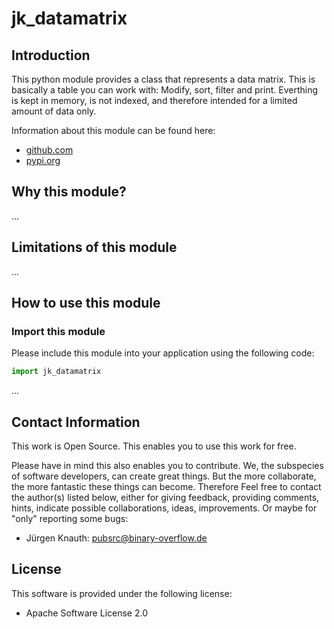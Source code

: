 jk_datamatrix
==========

Introduction
------------

This python module provides a class that represents a data matrix. This is basically a table you can work with: Modify, sort, filter and print. Everthing is kept in memory, is not indexed, and therefore intended for a limited amount of data only.

Information about this module can be found here:

* [github.com](https://github.com/jkpubsrc/python-module-jk-datamatrix)
* [pypi.org](https://pypi.org/pypi/jk_datamatrix)

Why this module?
----------------

...

Limitations of this module
--------------------------

...

How to use this module
----------------------

### Import this module

Please include this module into your application using the following code:

```python
import jk_datamatrix
```

...

Contact Information
-------------------

This work is Open Source. This enables you to use this work for free.

Please have in mind this also enables you to contribute. We, the subspecies of software developers, can create great things. But the more collaborate, the more fantastic these things can become. Therefore Feel free to contact the author(s) listed below, either for giving feedback, providing comments, hints, indicate possible collaborations, ideas, improvements. Or maybe for "only" reporting some bugs:

* Jürgen Knauth: pubsrc@binary-overflow.de

License
-------

This software is provided under the following license:

* Apache Software License 2.0



